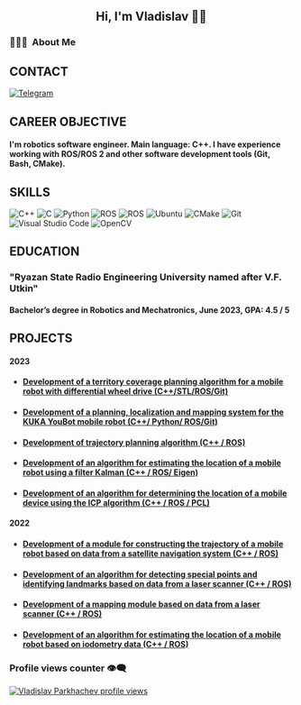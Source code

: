 
 <h2 align="center"> Hi, I'm Vladislav 👋🤖</h2>
 
<h3> 👨🏻‍💻 &nbsp;About Me </h3>

 ## CONTACT
[![Telegram](https://img.shields.io/badge/-Telegram-090909?style=for-the-badge&logo=telegram&logoColor=27A0D9)](https://t.me/VladislavParckachev)

## CAREER OBJECTIVE
#### I'm robotics software engineer. Main language: C++. I have experience working with ROS/ROS 2 and other software development tools (Git, Bash, CMake).

## SKILLS
![C++](https://img.shields.io/badge/-C++-090909?style=for-the-badge&logo=C%2b%2b&logoColor=6296CC)
![C](https://img.shields.io/badge/c-090909?style=for-the-badge&logo=c&logoColor=6296CC)
![Python](https://img.shields.io/badge/python-090909?style=for-the-badge&logo=python&logoColor=ffdd54)
![ROS](https://img.shields.io/badge/ros-090909?style=for-the-badge&logo=ros&logoColor=6296CC)
![ROS](https://img.shields.io/badge/ros2-090909?style=for-the-badge&logo=ros&logoColor=6296CC)
![Ubuntu](https://img.shields.io/badge/Ubuntu-090909?style=for-the-badge&logo=ubuntu&logoColor=orange)
![CMake](https://img.shields.io/badge/CMake-090909?style=for-the-badge&logo=cmake&logoColor=green)
![Git](https://img.shields.io/badge/git-090909?style=for-the-badge&logo=git&logoColor=orange)
![Visual Studio Code](https://img.shields.io/badge/Visual%20Studio%20Code-090909?style=for-the-badge&logo=visual-studio-code&logoColor=blue)
![OpenCV](https://img.shields.io/badge/opencv-090909?style=for-the-badge&logo=opencv&logoColor=green)

## EDUCATION

### "Ryazan State Radio Engineering University named after V.F. Utkin"     
#### Bachelor’s degree in Robotics and Mechatronics, June 2023, GPA: 4.5 / 5

## PROJECTS

#### 2023
 * #### [Development of a territory coverage planning algorithm for a mobile robot with differential wheel drive (C++/STL/ROS/Git)](https://github.com/vladislav-parkhachev/turtlebot3)
 * #### [Development of a planning, localization and mapping system for the KUKA YouBot mobile robot (C++/ Python/ ROS/Git)]()
 * #### [Development of trajectory planning algorithm (C++ / ROS)]()
 * #### [Development of an algorithm for estimating the location of a mobile robot using a filter Kalman (C++ / ROS/ Eigen)]()
 * #### [Development of an algorithm for determining the location of a mobile device using the ICP algorithm (C++ / ROS / PCL)]()
#### 2022
 * #### [Development of a module for constructing the trajectory of a mobile robot based on data from a satellite navigation system (C++ / ROS)]()
 * #### [Development of an algorithm for detecting special points and identifying landmarks based on data from a laser scanner (C++ / ROS)]()
 * #### [Development of a mapping module based on data from a laser scanner (C++ / ROS)]()
 * #### [Development of an algorithm for estimating the location of a mobile robot based on iodometry data (C++ / ROS)]()

### Profile views counter 👁️‍🗨️
[![Vladislav Parkhachev profile views](https://u8views.com/api/v1/github/profiles/121711583/views/day-week-month-total-count.svg)](https://u8views.com/github/vladislav-parkhachev)
